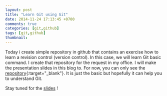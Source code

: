 ```yaml
---
layout: post
title: "Learn Git using Git"
date: 2014-11-24 17:13:45 +0700
comments: true
categories: [git,github]
tags: [git,github]
thumbnail:
---
```

Today i create simple repository in github that contains an exercise how to learn a revision control (version control). In this case, we will learn Git basic command. I create that repository for the request in my office. I will make the presentation slides in this blog to. For now, you can only see the [repository][url]{:target="_blank"}. It is just the basic but hopefully it can help you to understand Git.

Stay tuned for the <a href="#">slides</a> !

[url]: https://github.com/yunanhelmy/learn-git